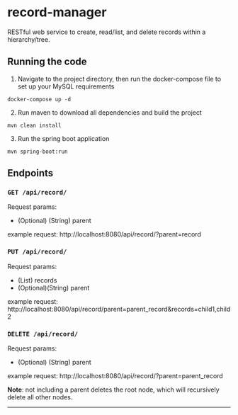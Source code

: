 # record-manager
RESTful web service to create, read/list, and delete records within a hierarchy/tree.

## Running the code
1. Navigate to the project directory, then run the docker-compose file to set up your MySQL requirements
```
docker-compose up -d
```
2. Run maven to download all dependencies and build the project
```
mvn clean install
```
3. Run the spring boot application
```
mvn spring-boot:run
```

## Endpoints

### `GET /api/record/`
Request params: 
* (Optional) (String) parent

example request: http://localhost:8080/api/record/?parent=record

### `PUT /api/record/`
Request params: 
* (List<String>) records
* (Optional)(String) parent 

example request: http://localhost:8080/api/record/parent=parent_record&records=child1,child2

### `DELETE /api/record/`
Request params: 
* (Optional) (String) parent 

example request: http://localhost:8080/api/record/?parent=parent_record 

**Note**: not including a parent deletes the root node, which will recursively delete all other nodes.

--------------------------------------------------------------------------------
